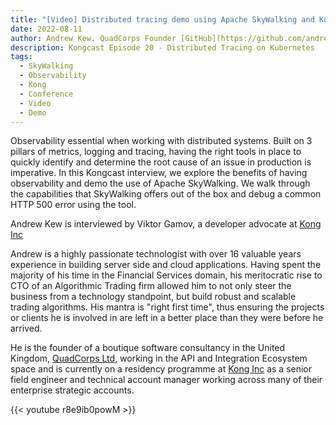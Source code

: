 ```yaml
---
title: "[Video] Distributed tracing demo using Apache SkyWalking and Kong API Gateway"
date: 2022-08-11
author: Andrew Kew. QuadCorps Founder [GitHub](https://github.com/andrewgkew) [Linkedin](https://www.linkedin.com/in/andrewgkew) [Website](https://quadcorps.co.uk)
description: Kongcast Episode 20 - Distributed Tracing on Kubernetes
tags:
  - SkyWalking
  - Observability
  - Kong
  - Conference
  - Video
  - Demo
---
```


Observability essential when working with distributed systems. Built on 3 pillars of metrics, logging and
tracing, having the right tools in place to quickly identify and determine the root cause of an issue in production
is imperative. In this Kongcast interview, we explore the benefits of having observability and demo the use of
Apache SkyWalking. We walk through the capabilities that SkyWalking offers out of the box and debug a common HTTP 500
error using the tool.

Andrew Kew is interviewed by Viktor Gamov, a developer advocate at [Kong Inc](https://konghq.com/)

Andrew is a highly passionate technologist with over 16 valuable years experience in building server side and cloud
applications. Having spent the majority of his time in the Financial Services domain, his meritocratic rise to CTO of an
Algorithmic Trading firm allowed him to not only steer the business from a technology standpoint, but build robust and
scalable trading algorithms. His mantra is "right first time", thus ensuring the projects or clients he is involved in
are left in a better place than they were before he arrived.

He is the founder of a boutique software consultancy in the United Kingdom, [QuadCorps Ltd](https://quadcorps.co.uk), working in the API and
Integration Ecosystem space and is currently on a residency programme at [Kong Inc](https://konghq.com/) as a senior field engineer and
technical account manager working across many of their enterprise strategic accounts.

{{< youtube r8e9ib0powM >}}
